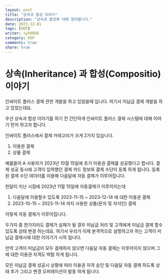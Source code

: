 ```yaml
---
layout: post
title: "상속과 합성 이야기"
description: "상속과 합성에 대해 알아봅니다."
date: 2023-12-01
tags: [OOP]
writer: syh8088
category: OOP
comments: true
share: true
---
```


# 상속(Inheritance) 과 합성(Compositio) 이야기

인싸이트 플러스 결제 관련 개발을 하고 있었을때 입니다. 여기서 미납금 결제 개발을 하고 있었는데요.

우선 상속과 합성 이야기를 하기 전 간단하게 인싸이트 플러스 결제 시스템에 대해 이야기 먼저 하고자 합니다.


인싸이트 플러스에서 결제 카테고리가 크게 2가지 있습니다.

1. 이용권 결제
2. 상품 결제

예를들어 A 사용자가 2023년 10월 15일에 초기 이용권 결제를 성공했다고 합시다. 결제 성공 동시에 고객이 입력했던 결제 카드 정보와 결제 수단이 등록 하게 됩니다.
등록된 결제 수단 데이터를 이용해 다음달에 자동 결제가 이루어집니다.

한달이 지난 시점에 2023년 11월 15일에 자동결제가 이루어지는데 

1. 다음달에 이용할수 있도록 2023-11-15 ~ 2023-12-14 에 대한 이용권 결제
2. 2023-10-15 ~ 2023-11-14 까지 사용한 상품(문자 및 지식인) 결제

이렇게 자동 결제가 이루어집니다.

두가지 중 한가지라도 결제가 실패가 될 경우 미납금 처리 및 고객에게 미납금 결제 할수 있도록 상태 변경 하는데요.
여기서 우리가 이제 본격적으로 설명하고자 하는 고객이 미납금 결제시에 대한 이야기가 시작 됩니다.

만약 고객이 미납금이 모두 결제하지 않으면 다음달 자동 결제는 이루어지지 않으며 그에 대한 이용권 자격도 박탈 하게 됩니다.

모든 미납금 결제 성공시 상황에 따라 이용권 자격 승인 및 다음달 자동 결제 하도록 상태 추가 그리고 변경 오퍼레이션이 발동 하게 됩니다.




 